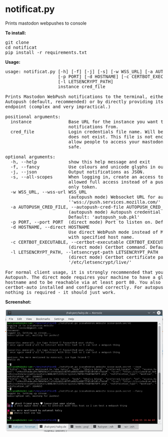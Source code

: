 # notificat.py

Prints mastodon webpushes to console

**To install:**
<pre>
git clone
cd notificat
pip install -r requirements.txt
</pre>

**Usage:**
<pre>
usage: notificat.py [-h] [-f] [-j] [-s] [-w WSS_URL] [-a AUTOPUSH_CRED_FILE]
                    [-p PORT] [-d HOSTNAME] [-c CERTBOT_EXECUTABLE]
                    [-l LETSENCRYPT_PATH]
                    instance cred_file

Prints Mastodon WebPush notifications to the terminal, either via Mozilla
Autopush (default, recommended) or by directly providing its own WebPush
endpoint (complex and very impractical.)

positional arguments:
  instance              Base URL for the instance you want to get
                        notifications from.
  cred_file             Login credentials file name. Will be created if it
                        does not exist. This file is not encrypted and will
                        allow people to access your mastodon account. Keep it
                        safe.

optional arguments:
  -h, --help            show this help message and exit
  -f, --fancy           Use colours and unicode glyphs in output.
  -j, --json            Output notifications as JSON.
  -s, --all-scopes      When logging in, create an access token that is
                        allowed full access instead of a push notification
                        only token.
  -w WSS_URL, --wss-url WSS_URL
                        (autopush mode) Websocket URL for autopush. Default:
                        ''wss://push.services.mozilla.com/'
  -a AUTOPUSH_CRED_FILE, --autopush-cred-file AUTOPUSH_CRED_FILE
                        (autopush mode) Autopush credential cache file name.
                        Default: 'autopush_sub.pkl'
  -p PORT, --port PORT  (direct mode) Port to listen on. Default: 80
  -d HOSTNAME, --direct HOSTNAME
                        Use direct WebPush mode instead of Mozilla Autopush,
                        with specified host name.
  -c CERTBOT_EXECUTABLE, --certbot-executable CERTBOT_EXECUTABLE
                        (direct mode) Certbot command. Default: 'certbot-auto'
  -l LETSENCRYPT_PATH, --letsencrypt-path LETSENCRYPT_PATH
                        (direct mode) Certbot certificate path. Default:
                        '/etc/letsencrypt/live/'

For normal client usage, it is strongly recommended that you use Mozilla
Autopush. The direct mode requires your machine to have a globally resolvable
hostname and to be reachable via at least port 80. You also need to have
certbot-auto installed and configured correctly. For autopush operation,
nothing is required - it should just work.
</pre>

**Screenshot:**

![notificat screenshot](screenshot.png?raw=true "Optional Title")
